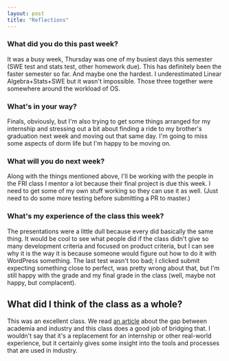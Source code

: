 ```yaml
---
layout: post
title: "Reflections"
---
```


### What did you do this past week?
It was a busy week, Thursday was one of my busiest days this semester (SWE test and stats test, other homework due). This has definitely been the faster semester so far. And maybe one the hardest. I underestimated Linear Algebra+Stats+SWE but it wasn't impossible. Those three together were somewhere around the workload of OS.

### What's in your way?
Finals, obviously, but I'm also trying to get some things arranged for my internship and stressing out a bit about finding a ride to my brother's graduation next week and moving out that same day. I'm going to miss some aspects of dorm life but I'm happy to be moving on.

### What will you do next week?
Along with the things mentioned above, I'll be working with the people in the FRI class I mentor a lot because their final project is due this week. I need to get some of my own stuff working so they can use it as well. (Just need to do some more testing before submitting a PR to master.)

### What's my experience of the class this week?
The presentations were a little dull because every did basically the same thing. It would be cool to see what people did if the class didn't give so many development criteria and focused on product criteria, but I can see why it is the way it is because someone would figure out how to do it with WordPress something. The last test wasn't too bad; I clicked submit expecting something close to perfect, was pretty wrong about that, but I'm still happy with the grade and my final grade in the class (well, maybe not happy, but complacent).

## What did I think of the class as a whole?
This was an excellent class. We read [an article](https://cacm.acm.org/magazines/2010/1/55760-what-should-we-teach-new-software-developers-why/fulltext) about the gap between academia and industry and this class does a good job of bridging that. I wouldn't say that it's a replacement for an internship or other real-world experience, but it certainly gives some insight into the tools and processes that are used in industry.
